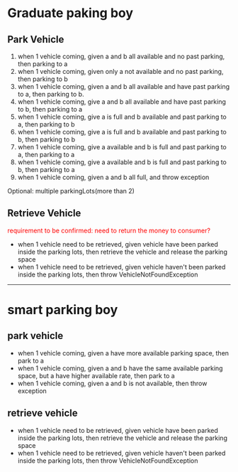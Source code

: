 # Graduate paking boy 
## Park Vehicle

1. when 1 vehicle coming, given a and b all available and no past parking, then parking to a
2. when 1 vehicle coming, given only a not available and no past parking, then parking to b
3. when 1 vehicle coming, given a and b all available and have past parking to a, then parking to b. 
4. when 1 vehicle coming, give a and b all available and have past parking to b, then parking to a 
5. when 1 vehicle coming, give a is full and b available and past parking to a, then parking to b 
6. when 1 vehicle coming, give a is full and b available and past parking to b, then parking to b 
7. when 1 vehicle coming, give a available and b is full and past parking to a, then parking to a 
8. when 1 vehicle coming, give a available and b is full and past parking to b, then parking to a 
9. when 1 vehicle coming, given a and b all full, and throw exception

Optional: multiple parkingLots(more than 2)

## Retrieve Vehicle

<span style="color:red">
requirement to be confirmed: need to return the money to consumer?
</span>

- when 1 vehicle need to be retrieved, given vehicle have been parked inside the parking lots, 
then retrieve the vehicle and release the parking space
- when 1 vehicle need to be retrieved, given vehicle haven't been parked inside the parking lots, 
then throw VehicleNotFoundException
<hr> </hr>

# smart parking boy
## park vehicle
- when 1 vehicle coming, given a have more available parking space, then park to a
- when 1 vehicle coming, given a and b have the same available parking space, but a have higher available rate, then park to a
- when 1 vehicle coming, given a and b is not available, then throw exception
## retrieve vehicle
- when 1 vehicle need to be retrieved, given vehicle have been parked inside the parking lots,
  then retrieve the vehicle and release the parking space
- when 1 vehicle need to be retrieved, given vehicle haven't been parked inside the parking lots,
  then throw VehicleNotFoundException


